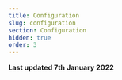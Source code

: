 ```yaml
---
title: Configuration
slug: configuration
section: Configuration
hidden: true
order: 3
---
```


**Last updated 7th January 2022**

